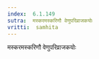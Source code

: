 ```yaml
---
index:  6.1.149
sutra:  मस्करमस्करिणौ वेणुपरिव्राजकयोः
vritti:  samhita 
---
```


मस्करमस्करिणौ वेणुपरिव्राजकयोः

